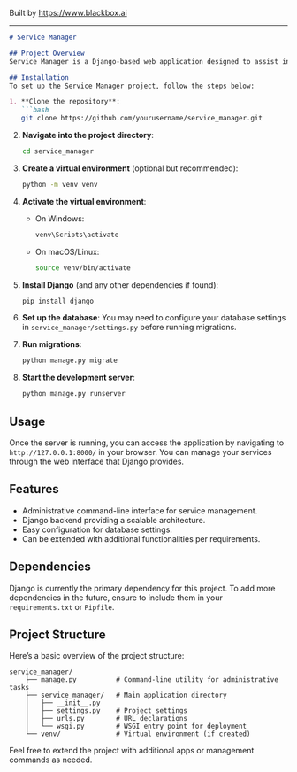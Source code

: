 
Built by https://www.blackbox.ai

---

```markdown
# Service Manager

## Project Overview
Service Manager is a Django-based web application designed to assist in managing various services efficiently. The project provides a command-line utility for administrative tasks and serves as a foundation for building a robust service management platform.

## Installation
To set up the Service Manager project, follow the steps below:

1. **Clone the repository**:
   ```bash
   git clone https://github.com/yourusername/service_manager.git
   ```

2. **Navigate into the project directory**:
   ```bash
   cd service_manager
   ```

3. **Create a virtual environment** (optional but recommended):
   ```bash
   python -m venv venv
   ```

4. **Activate the virtual environment**:
   - On Windows:
     ```bash
     venv\Scripts\activate
     ```
   - On macOS/Linux:
     ```bash
     source venv/bin/activate
     ```

5. **Install Django** (and any other dependencies if found):
   ```bash
   pip install django
   ```

6. **Set up the database**:
   You may need to configure your database settings in `service_manager/settings.py` before running migrations.

7. **Run migrations**:
   ```bash
   python manage.py migrate
   ```

8. **Start the development server**:
   ```bash
   python manage.py runserver
   ```

## Usage
Once the server is running, you can access the application by navigating to `http://127.0.0.1:8000/` in your browser. You can manage your services through the web interface that Django provides.

## Features
- Administrative command-line interface for service management.
- Django backend providing a scalable architecture.
- Easy configuration for database settings.
- Can be extended with additional functionalities per requirements.

## Dependencies
Django is currently the primary dependency for this project. To add more dependencies in the future, ensure to include them in your `requirements.txt` or `Pipfile`.

## Project Structure
Here’s a basic overview of the project structure:

```
service_manager/
    ├── manage.py          # Command-line utility for administrative tasks
    ├── service_manager/   # Main application directory
    │   ├── __init__.py
    │   ├── settings.py    # Project settings
    │   ├── urls.py        # URL declarations
    │   └── wsgi.py        # WSGI entry point for deployment
    └── venv/              # Virtual environment (if created)
```

Feel free to extend the project with additional apps or management commands as needed.
```